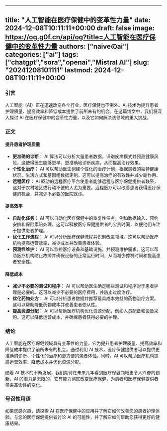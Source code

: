 
---
title: "人工智能在医疗保健中的变革性力量"
date: 2024-12-08T10:11:11+00:00
draft: false
image: https://og.g0f.cn/api/og?title=人工智能在医疗保健中的变革性力量
authors: ["naiveのai"]
categories: ["ai"]
tags: ["chatgpt","sora","openai","Mistral AI"]
slug: "20241208101111"
lastmod: 2024-12-08T10:11:11+00:00
---
### 引言

人工智能（AI）正在迅速改变各个行业，医疗保健也不例外。AI 技术为提升患者护理质量、提高效率和降低成本提供了前所未有的机会。在这篇博文中，我们将深入探讨 AI 在医疗保健中的变革性力量，以及它如何解决该领域的重大挑战。

### 正文

#### 提升患者护理质量

* **更准确的诊断：** AI 算法可以分析大量患者数据，识别疾病模式并预测健康风险。这使得医生能够更早、更准确地诊断疾病，从而提高治疗效果。
* **个性化治疗：** AI 可以帮助医生创建个性化的治疗计划，根据患者的独特健康状况、生活方式和基因组数据定制。这可以提高治疗的有效性并减少副作用。
* **远程医疗：** AI 驱动的远程医疗平台使患者能够远程与医疗保健提供者联系，这对于农村地区或行动不便的人尤为重要。远程医疗可以改善患者获得医疗保健的机会，并减少不必要的医院就诊。

#### 提高效率

* **自动化任务：** AI 可以自动化医疗保健中的重复性任务，例如数据输入、预约安排和保险索赔处理。这可以释放医疗保健提供者的宝贵时间，以便他们专注于提供患者护理。
* **优化工作流程：** AI 可以分析医疗保健流程并识别改进领域。这可以帮助医疗机构提高运营效率，减少成本并改善患者体验。
* **预测性维护：** AI 可以监控医疗设备和基础设施，并预测维护需求。这可以帮助医疗机构防止故障并确保设备的正常运行时间，从而减少停机时间和提高患者安全性。

#### 降低成本

* **减少不必要的测试和程序：** AI 可以帮助医生确定哪些测试和程序对于患者护理是必要的。这可以减少不必要的医疗费用，并防止过度治疗。
* **优化药物处方：** AI 可以分析患者数据并推荐最具成本效益的药物治疗方案。这可以帮助降低药物成本并改善患者依从性。
* **提高资源分配：** AI 可以帮助医疗机构优化资源分配，例如人员配备和设备采购。这可以降低运营成本，并确保患者获得必要的护理。

### 结论

人工智能在医疗保健领域具有变革性的力量，它为提升患者护理质量、提高效率和降低成本提供了前所未有的机会。通过利用 AI 技术，医疗保健提供者可以提供更准确的诊断、个性化的治疗和更方便的患者体验。同时，AI 可以帮助医疗机构提高运营效率、降低成本并优化资源分配。

随着 AI 技术的不断发展，我们期待在未来几年看到医疗保健领域更令人兴奋的创新。AI 的潜力是无限的，它有能力彻底改变医疗保健，为患者和医疗保健提供者带来革命性的变化。

### 号召性用语

如果您感兴趣，请探索 AI 在医疗保健中的应用并了解它如何改善您的患者护理体验。与您的医疗保健提供者讨论 AI 的可能性，并了解它如何帮助您获得更好的健康结果。